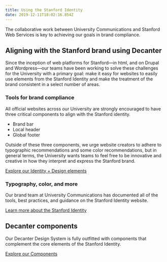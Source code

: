 ```yaml
---
title: Using the Stanford Identity
date: 2019-12-11T18:02:16.854Z
---
```

<p class="su-intro-text">The collaborative work between University Communications and Stanford Web Services is key to achieving our goals in brand compliance.</p>

## Aligning with the Stanford brand using Decanter

Since the inception of web platforms for Stanford—in html, and on Drupal and Wordpress—our teams have been working to solve these challenges for the University with a primary goal: make it easy for websites to easily use elements from the Stanford Identity and make the treatment of the brand consistent in a select number of areas. 

### Tools for brand compliance

All official websites across our University are strongly encouraged to have three critical components to align with the Stanford identity. 

* Brand bar
* Local header 
* Global footer 

Outside of these three components, we urge website creators to adhere to typographic recommendations and some color recommendations, but in general terms, the University wants teams to feel free to be innovative and creative in how they interpret and express the Stanford brand. 

<p><a href="https:/page/brand-design-elements/" class="su-link su-link--action">Explore our Identity + Design elements </a></p>

### Typography, color, and more

Our brand team at University Communications has documented all of the tools, best practices, and guidance on the Stanford Identity website. 

<a href="https://identity.stanford.edu/" class="su-link su-link--action">Learn more about the Stanford Identity</a></p>

## Decanter components

Our Decanter Design System is fully outfitted with components that complement the core elements of the Stanford Identity.

<p><a href="/page/components/" class="su-link su-link--action">Explore our Components</a></p>
